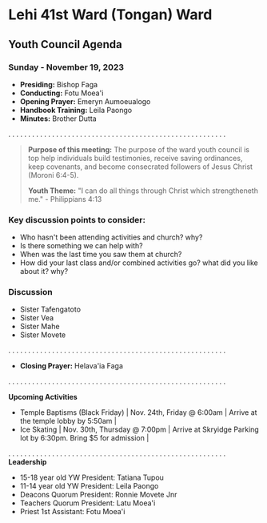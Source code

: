 # Lehi 41st Ward (Tongan) Ward
## Youth Council Agenda
### Sunday - November 19, 2023

* __Presiding:__ Bishop Faga
* __Conducting:__ Fotu Moea'i
* __Opening Prayer:__ Emeryn Aumoeualogo
* __Handbook Training:__ Leila Paongo
* __Minutes:__ Brother Dutta

. . . . . . . . . . . . . . . . . . . . . . . . . . . . . . . . . . . . . . . . . . . . . . . . . . . . . . .

> __Purpose of this meeting:__ The purpose of the ward youth council is top help individuals build testimonies, receive saving ordinances, keep covenants, and become consecrated followers of Jesus Christ (Moroni 6:4-5).
> 
> __Youth Theme:__ "I can do all things through Christ which strengtheneth me." - Philippians 4:13

### Key discussion points to consider:
* Who hasn't been attending activities and church? why?
* Is there something we can help with?
* When was the last time you saw them at church?
* How did your last class and/or combined activities go? what did you like about it? why?

### Discussion

* Sister Tafengatoto
* Sister Vea
* Sister Mahe
* Sister Movete


. . . . . . . . . . . . . . . . . . . . . . . . . . . . . . . . . . . . . . . . . . . . . . . . . . . . . . .
* __Closing Prayer:__ Helava'ia Faga


. . . . . . . . . . . . . . . . . . . . . . . . . . . . . . . . . . . . . . . . . . . . . . . . . . . . . . .


__Upcoming Activities__
* Temple Baptisms (Black Friday) | Nov. 24th, Friday @ 6:00am | Arrive at the temple lobby by 5:50am  |
* Ice Skating | Nov. 30th, Thursday @ 7:00pm | Arrive at Skryidge Parking lot by 6:30pm. Bring $5 for admission |


. . . . . . . . . . . . . . . . . . . . . . . . . . . . . . . . . . . . . . . . . . . . . . . . . . . . . . .
__Leadership__
* 15-18 year old YW President: Tatiana Tupou
* 11-14 year old YW President: Leila Paongo
* Deacons Quorum President: Ronnie Movete Jnr
* Teachers Quorum President: Latu Moea'i
* Priest 1st Assistant: Fotu Moea'i
